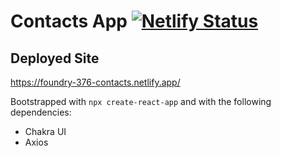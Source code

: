 # Contacts App [![Netlify Status](https://api.netlify.com/api/v1/badges/1a1ed47f-720f-427e-b8ea-877e5ba9ed68/deploy-status)](https://app.netlify.com/sites/quizzical-bohr-3f915f/deploys)

## Deployed Site
https://foundry-376-contacts.netlify.app/

Bootstrapped with ```npx create-react-app``` and with the following dependencies:
- Chakra UI
- Axios
